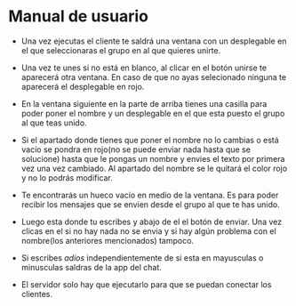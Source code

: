 # Manual de usuario
- Una vez ejecutas el cliente te saldrá una ventana con un desplegable en el que seleccionaras el grupo en al que 
quieres unirte.
- Una vez te unes si no está en blanco, al clicar en el botón unirse te aparecerá otra ventana. En caso de que no 
ayas selecionado ninguna te aparecerá el desplegable en rojo.
- En la ventana siguiente en la parte de arriba tienes una casilla para poder poner el nombre y un desplegable en 
el que esta puesto el grupo al que teas unido.
- Si el apartado donde tienes que poner el nombre no lo cambias o está vacío se pondra en rojo(no se puede enviar nada 
hasta que se solucione) hasta que le pongas un nombre y envies el texto por primera vez una vez cambiado. Al apartado 
del nombre se le quitará el color rojo y no lo podrás modificar.
- Te encontrarás un hueco vacío en medio de la ventana. Es para poder recibir los mensajes que se envien desde el grupo al 
que te has unido.
- Luego esta donde tu escribes y abajo de el el botón de enviar. Una vez clicas en el si no hay nada no se envia y 
si hay algún problema con el nombre(los anteriores mencionados) tampoco.
- Si escribes _adios_ independientemente de si esta en mayusculas o minusculas saldras de la app del chat.

- El servidor solo hay que ejecutarlo para que se puedan conectar los clientes.
 